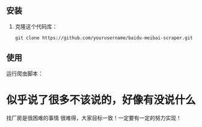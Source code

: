 ## 安装
1. 克隆这个代码库：
    ```
    git clone https://github.com/yourusername/baidu-meibai-scraper.git
    ```
## 使用
运行爬虫脚本：
# 似乎说了很多不该说的，好像有没说什么
找厂房是很困难的事情
很难得，大家目标一致！一定要有一定的努力实现！
